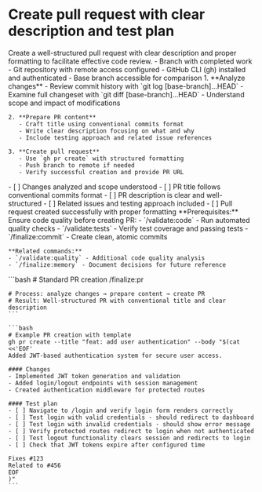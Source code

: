 # Create pull request with clear description and test plan

<instructions>
  <context>
    Create a well-structured pull request with clear description and proper formatting to facilitate effective code review.
  </context>

  <requirements>
    - Branch with completed work
    - Git repository with remote access configured
    - GitHub CLI (gh) installed and authenticated
    - Base branch accessible for comparison
  </requirements>

  <execution>
    1. **Analyze changes**
       - Review commit history with `git log [base-branch]...HEAD`
       - Examine full changeset with `git diff [base-branch]...HEAD`
       - Understand scope and impact of modifications

    2. **Prepare PR content**
       - Craft title using conventional commits format
       - Write clear description focusing on what and why
       - Include testing approach and related issue references

    3. **Create pull request**
       - Use `gh pr create` with structured formatting
       - Push branch to remote if needed
       - Verify successful creation and provide PR URL
  </execution>

  <validation>
    - [ ] Changes analyzed and scope understood
    - [ ] PR title follows conventional commits format
    - [ ] PR description is clear and well-structured
    - [ ] Related issues and testing approach included
    - [ ] Pull request created successfully with proper formatting
  </validation>

  <workflow>
    **Prerequisites:** Ensure code quality before creating PR:
    - `/validate:code` - Run automated quality checks
    - `/validate:tests` - Verify test coverage and passing tests
    - `/finalize:commit` - Create clean, atomic commits

    **Related commands:**
    - `/validate:quality` - Additional code quality analysis
    - `/finalize:memory` - Document decisions for future reference

  </workflow>

  <examples>
    ```bash
    # Standard PR creation
    /finalize:pr

    # Process: analyze changes → prepare content → create PR
    # Result: Well-structured PR with conventional title and clear description
    ```

    ```bash
    # Example PR creation with template
    gh pr create --title "feat: add user authentication" --body "$(cat <<'EOF'
    Added JWT-based authentication system for secure user access.

    #### Changes
    - Implemented JWT token generation and validation
    - Added login/logout endpoints with session management
    - Created authentication middleware for protected routes

    #### Test plan
    - [ ] Navigate to /login and verify login form renders correctly
    - [ ] Test login with valid credentials - should redirect to dashboard
    - [ ] Test login with invalid credentials - should show error message
    - [ ] Verify protected routes redirect to login when not authenticated
    - [ ] Test logout functionality clears session and redirects to login
    - [ ] Check that JWT tokens expire after configured time

    Fixes #123
    Related to #456
    EOF
    )"
    ```

  </examples>
</instructions>
